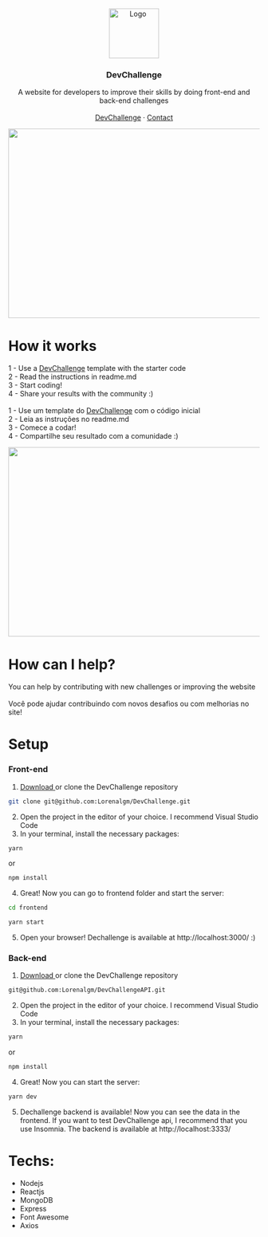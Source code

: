 <br />
<p align="center">
    <a href="https://devchallenge.now.sh/">
    <img src="https://trello-attachments.s3.amazonaws.com/590fa896d2d25e50583de620/500x500/0bdcc819ea145cb0167619c6d00f2174/D.png" alt="Logo" width="100" height="100">
  </a>
  
  <h3 align="center">DevChallenge</h3>

  <p align="center">
    A website for developers to improve their skills by doing front-end and back-end challenges
       <br />
    <br />
     <a href="https://devchallenge.now.sh/">DevChallenge</a>
    ·
    <a href="https://www.linkedin.com/in/lorenagmontes/">Contact</a>
  </p>
  <p align="center">
  <img src="https://trello-attachments.s3.amazonaws.com/590fa7f5a8ab015d0cf88052/590fa896d2d25e50583de620/0cba4e38c63264f8b7e2fd027e8e87ee/devmockup_(1).png" width="580" height="380">
   </p>
</p>

# How it works
1 - Use a <a href="https://devchallenge.now.sh/">DevChallenge</a> template with the starter code<br>
2 - Read the instructions in readme.md<br>
3 - Start coding!<br>
4 - Share your results with the community :)<br>
<br>
1 - Use um template do <a href="https://devchallenge.now.sh/">DevChallenge</a> com o código inicial<br>
2 - Leia as instruções no readme.md<br>
3 - Comece a codar!<br>
4 - Compartilhe seu resultado com a comunidade :)<br>

<p align="center">

<img src="https://trello-attachments.s3.amazonaws.com/590fa7f5a8ab015d0cf88052/590fa896d2d25e50583de620/e4e0650f52c6cff260083dbdc3b25891/dev.gif" width="720" height="380">

</p>

# How can I help?
You can help by contributing with new challenges or improving the website
<br><br>
Você pode ajudar contribuindo com novos desafios ou com melhorias no site!  

# Setup

### Front-end

1. <a target="_blank" href="https://github.com/Lorenalgm/DevChallenge/archive/master.zip">Download </a> or clone the DevChallenge repository
```sh 
git clone git@github.com:Lorenalgm/DevChallenge.git
```
2. Open the project in the editor of your choice. I recommend Visual Studio Code
3. In your terminal, install the necessary packages:
```sh 
yarn
```
or 
```sh 
npm install
```
4. Great! Now you can go to frontend folder and start the server:
```sh 
cd frontend
```
```sh 
yarn start
```
5. Open your browser! Dechallenge is available at http://localhost:3000/ :)


### Back-end

1. <a target="_blank" href="https://github.com/Lorenalgm/DevChallengeAPI/archive/master.zip">Download </a> or clone the DevChallenge repository
```sh 
git@github.com:Lorenalgm/DevChallengeAPI.git
```
2. Open the project in the editor of your choice. I recommend Visual Studio Code
3. In your terminal, install the necessary packages:
```sh 
yarn
```
or 
```sh 
npm install
```
4. Great! Now you can start the server:
```sh 
yarn dev
```
5. Dechallenge backend is available! Now you can see the data in the frontend. If you want to test DevChallenge api, I recommend that you use Insomnia. The backend is available at http://localhost:3333/


# Techs:
- Nodejs
- Reactjs
- MongoDB
- Express
- Font Awesome
- Axios
